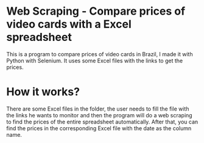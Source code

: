 # Web Scraping - Compare prices of video cards with a Excel spreadsheet

This is a program to compare prices of video cards in Brazil, I made it with Python with Selenium. 
It uses some Excel files with the links to get the prices.

# How it works?

There are some Excel files in the folder, the user needs to fill the file with the links he wants
to monitor and then the program will do a web scraping to find the prices of the entire spreadsheet 
automatically. After that, you can find the prices in the corresponding Excel file with the date as 
the column name.
